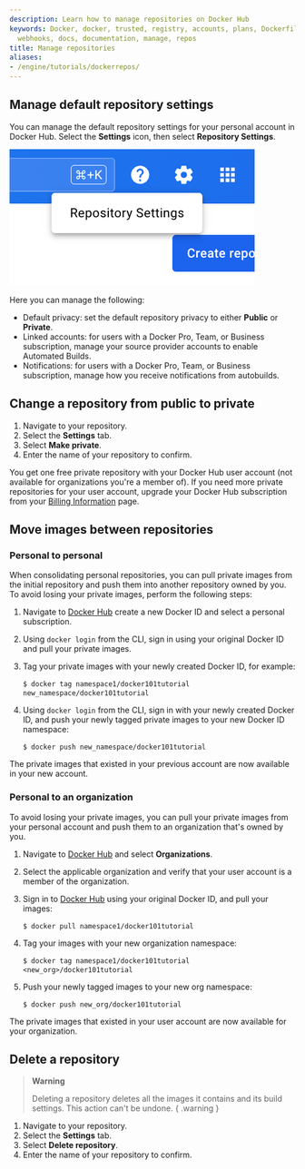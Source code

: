 ```yaml
---
description: Learn how to manage repositories on Docker Hub
keywords: Docker, docker, trusted, registry, accounts, plans, Dockerfile, Docker Hub,
  webhooks, docs, documentation, manage, repos
title: Manage repositories
aliases:
- /engine/tutorials/dockerrepos/
---
```


## Manage default repository settings

You can manage the default repository settings for your personal account in Docker Hub. Select the **Settings** icon, then select **Repository Settings**.

![Repository settings menu](../images/docker-hub-repo-settings-menu.png)

Here you can manage the following:

- Default privacy: set the default repository privacy to either **Public** or **Private**.
- Linked accounts: for users with a Docker Pro, Team, or Business subscription, manage your source provider accounts to enable Automated Builds.
- Notifications: for users with a Docker Pro, Team, or Business subscription, manage how you receive notifications from autobuilds.

## Change a repository from public to private

1. Navigate to your repository.
2. Select the **Settings** tab.
3. Select **Make private**.
4. Enter the name of your repository to confirm. 

You get one free private repository with your Docker Hub user account (not
available for organizations you're a member of). If you need more private
repositories for your user account, upgrade your Docker Hub subscription from your [Billing Information](https://hub.docker.com/billing/plan) page.

## Move images between repositories

### Personal to personal

When consolidating personal repositories, you can pull private images from the initial repository and push them into another repository owned by you. To avoid losing your private images, perform the following steps:

1. Navigate to [Docker Hub](https://hub.docker.com) create a new Docker ID and select a personal subscription.
2. Using `docker login` from the CLI, sign in using your original Docker ID and pull your private images.
3. Tag your private images with your newly created Docker ID, for example:

   ```console
   $ docker tag namespace1/docker101tutorial new_namespace/docker101tutorial
   ```
4. Using `docker login` from the CLI, sign in with your newly created Docker ID, and push your newly tagged private images to your new Docker ID namespace:

   ```console
   $ docker push new_namespace/docker101tutorial
   ```

The private images that existed in your previous account are now available in your new account.

### Personal to an organization

To avoid losing your private images, you can pull your private images from your personal account and push them to an organization that's owned by you.

1. Navigate to [Docker Hub](https://hub.docker.com) and select **Organizations**.
2. Select the applicable organization and verify that your user account is a member of the organization.
3. Sign in to [Docker Hub](https://hub.docker.com) using your original Docker ID, and pull your images:

   ```console
   $ docker pull namespace1/docker101tutorial
   ```
4. Tag your images with your new organization namespace:

   ```console
   $ docker tag namespace1/docker101tutorial <new_org>/docker101tutorial
   ```
5. Push your newly tagged images to your new org namespace:

   ```console
   $ docker push new_org/docker101tutorial
   ```

The private images that existed in your user account are now available for your organization.

## Delete a repository

> **Warning**
>
> Deleting a repository deletes all the images it contains and its build settings. This action can't be undone.
{ .warning }

1. Navigate to your repository.
2. Select the **Settings** tab.
3. Select **Delete repository**.
4. Enter the name of your repository to confirm.